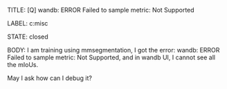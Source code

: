 TITLE:
[Q] wandb: ERROR Failed to sample metric: Not Supported

LABEL:
c:misc

STATE:
closed

BODY:
I am training using mmsegmentation, I got the error: wandb: ERROR Failed to sample metric: Not Supported, and in wandb UI, I cannot see all the mIoUs.

May I ask how can I debug it?

